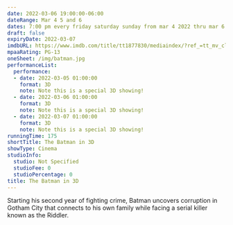 ```yaml
---
date: 2022-03-06 19:00:00-06:00
dateRange: Mar 4 5 and 6
dates: 7:00 pm every friday saturday sunday from mar 4 2022 thru mar 6 2022
draft: false
expiryDate: 2022-03-07
imdbURL: https://www.imdb.com/title/tt1877830/mediaindex/?ref_=tt_mv_close
mpaaRating: PG-13
oneSheet: /img/batman.jpg
performanceList:
  performance:
  - date: 2022-03-05 01:00:00
    format: 3D
    note: Note this is a special 3D showing!
  - date: 2022-03-06 01:00:00
    format: 3D
    note: Note this is a special 3D showing!
  - date: 2022-03-07 01:00:00
    format: 3D
    note: Note this is a special 3D showing!
runningTime: 175
shortTitle: The Batman in 3D
showType: Cinema
studioInfo:
  studio: Not Specified
  studioFee: 0
  studioPercentage: 0
title: The Batman in 3D
---
```


Starting his second year of fighting crime, Batman uncovers corruption in Gotham City that connects to his own family while facing a serial killer known as the Riddler.